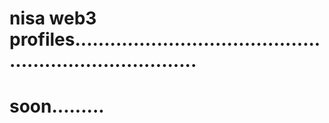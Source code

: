 # nisa web3 profiles..........................................................................
# soon.........
